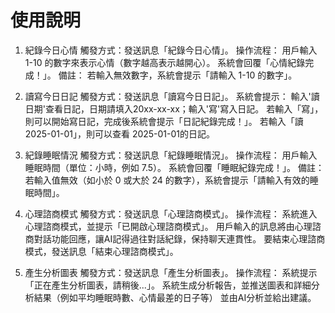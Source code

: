 # 使用說明
1. 紀錄今日心情
觸發方式：發送訊息「紀錄今日心情」。
操作流程：
用戶輸入 1-10 的數字來表示心情（數字越高表示越開心）。
系統會回覆「心情紀錄完成！」。
備註： 若輸入無效數字，系統會提示「請輸入 1-10 的數字」。

2. 讀寫今日日記
觸發方式：發送訊息「讀寫今日日記」。
系統會提示：
輸入'讀 日期'查看日記，日期請填入20xx-xx-xx；輸入'寫'寫入日記。
若輸入「寫」，則可以開始寫日記，完成後系統會提示「日記紀錄完成！」。
若輸入「讀 2025-01-01」，則可以查看 2025-01-01的日記。

3. 紀錄睡眠情況
觸發方式：發送訊息「紀錄睡眠情況」。
操作流程：
用戶輸入睡眠時間（單位：小時，例如 7.5）。
系統會回覆「睡眠紀錄完成！」。
備註： 若輸入值無效（如小於 0 或大於 24 的數字），系統會提示「請輸入有效的睡眠時間」。

4. 心理諮商模式
觸發方式：發送訊息「心理諮商模式」。
操作流程：
系統進入心理諮商模式，並提示「已開啟心理諮商模式」。
用戶輸入的訊息將由心理諮商對話功能回應，讓AI記得過往對話紀錄，保持聊天連貫性。
要結束心理諮商模式，發送訊息「結束心理諮商模式」。

5. 產生分析圖表
觸發方式：發送訊息「產生分析圖表」。
操作流程：
系統提示「正在產生分析圖表，請稍後...」。
系統生成分析報告，並推送圖表和詳細分析結果（例如平均睡眠時數、心情最差的日子等）
並由AI分析並給出建議。
